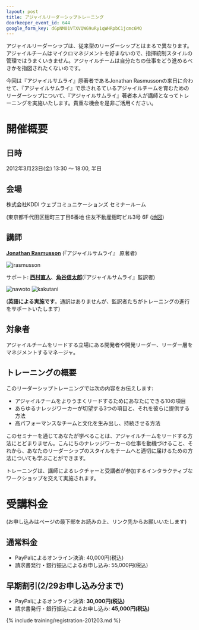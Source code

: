 ```yaml
---
layout: post
title: アジャイルリーダーシップトレーニング
doorkeeper_event_id: 644
google_form_key: dGpNM01VTXVQWG9uRy1qWHRpbC1jcmc6MQ
---
```


アジャイルリーダーシップは、従来型のリーダーシップとはまるで異なります。アジャイルチームはマイクロマネジメントを好まないので、指揮統制スタイルの管理ではうまくいきません。アジャイルチームは自分たちの仕事をどう進めるべきかを指図されたくないのです。

今回は『アジャイルサムライ』原著者であるJonathan Rasmussonの来日に合わせて、『アジャイルサムライ』で示されるているアジャイルチームを育むためのリーダーシップについて、『アジャイルサムライ』著者本人が講師となってトレーニングを実施いたします。貴重な機会を是非ご活用ください。

# 開催概要

## 日時

2012年3月23日(金) 13:30 〜 18:00, 半日

## 会場

株式会社KDDI ウェブコミュニケーションズ セミナールーム

(東京都千代田区麹町三丁目6番地 住友不動産麹町ビル3号 6F ([地図](http://www.kddi-webcommunications.co.jp/corporate/map.html))

## 講師

**[Jonathan Rasmusson](http://twitter.com/jrasmusson)** (『アジャイルサムライ』 原著者)

![jrasmusson](/training/assets/training/jrasmusson.jpg "jrasmusson")


サポート: **[西村直人](http://twitter.com/nawoto)**、**[角谷信太郎](http://twitter.com/kakutani)**(『アジャイルサムライ』監訳者)

![nawoto](/training/assets/training/nawoto.jpg "nawoto")
![kakutani](/training/assets/training/kakutani.png "kakutani")

(**英語による実施です**。通訳はありませんが、監訳者たちがトレーニングの進行をサポートいたします)

## 対象者

アジャイルチームをリードする立場にある開発者や開発リーダー、リーダー層をマネジメントするマネージャ。

## トレーニングの概要

このリーダーシップトレーニングでは次の内容をお伝えします:

<ul>
<li>アジャイルチームをよりうまくリードするためにあなたにできる10の項目</li>
<li>あらゆるナレッジワーカーが切望する3つの項目と、それを彼らに提供する方法</li>
<li>高パフォーマンスなチームと文化を生み出し、持続させる方法</li>
</ul>

このセミナーを通じてあなたが学べることは、アジャイルチームをリードする方法にとどまりません。こんにちのナレッジワーカーの仕事を動機づけること、それから、あなたのリーダーシップのスタイルをチームへと適切に届けるための方法についても学ぶことができます。

トレーニングは、講師によるレクチャーと受講者が参加するインタラクティブなワークショップを交えて実施されます。

# 受講料金

(お申し込みはページの最下部をお読みの上、リンク先からお願いいたします)

## 通常料金

- PayPalによるオンライン決済: 40,000円(税込)
- 請求書発行・銀行振込によるお申し込み: 55,000円(税込)

## 早期割引(2/29お申し込み分まで)

- PayPalによるオンライン決済: **30,000円(税込)**
- 請求書発行・銀行振込によるお申し込み: **45,000円(税込)**

{% include training/registration-201203.md %}

